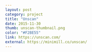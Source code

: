 ```yaml
---
layout: post
category: project
title: "Unscan"
date: 2015-11-30
thumb: unscan-thumbnail.png
color: "#F2BE55"
link: https://unscan.com/
external: https://minimill.co/unscan/
---
```

